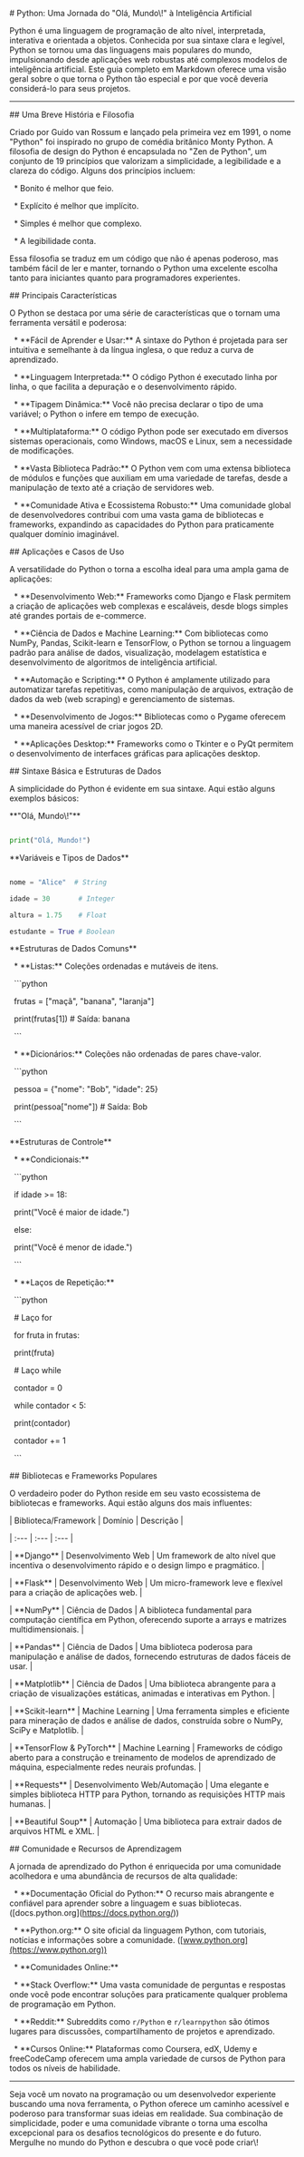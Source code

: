 \# Python: Uma Jornada do "Olá, Mundo\\!" à Inteligência Artificial



Python é uma linguagem de programação de alto nível, interpretada, interativa e orientada a objetos. Conhecida por sua sintaxe clara e legível, Python se tornou uma das linguagens mais populares do mundo, impulsionando desde aplicações web robustas até complexos modelos de inteligência artificial. Este guia completo em Markdown oferece uma visão geral sobre o que torna o Python tão especial e por que você deveria considerá-lo para seus projetos.



-----



\## Uma Breve História e Filosofia



Criado por Guido van Rossum e lançado pela primeira vez em 1991, o nome "Python" foi inspirado no grupo de comédia britânico Monty Python. A filosofia de design do Python é encapsulada no "Zen de Python", um conjunto de 19 princípios que valorizam a simplicidade, a legibilidade e a clareza do código. Alguns dos princípios incluem:



&nbsp; \* Bonito é melhor que feio.

&nbsp; \* Explícito é melhor que implícito.

&nbsp; \* Simples é melhor que complexo.

&nbsp; \* A legibilidade conta.



Essa filosofia se traduz em um código que não é apenas poderoso, mas também fácil de ler e manter, tornando o Python uma excelente escolha tanto para iniciantes quanto para programadores experientes.



\## Principais Características



O Python se destaca por uma série de características que o tornam uma ferramenta versátil e poderosa:



&nbsp; \* \*\*Fácil de Aprender e Usar:\*\* A sintaxe do Python é projetada para ser intuitiva e semelhante à da língua inglesa, o que reduz a curva de aprendizado.

&nbsp; \* \*\*Linguagem Interpretada:\*\* O código Python é executado linha por linha, o que facilita a depuração e o desenvolvimento rápido.

&nbsp; \* \*\*Tipagem Dinâmica:\*\* Você não precisa declarar o tipo de uma variável; o Python o infere em tempo de execução.

&nbsp; \* \*\*Multiplataforma:\*\* O código Python pode ser executado em diversos sistemas operacionais, como Windows, macOS e Linux, sem a necessidade de modificações.

&nbsp; \* \*\*Vasta Biblioteca Padrão:\*\* O Python vem com uma extensa biblioteca de módulos e funções que auxiliam em uma variedade de tarefas, desde a manipulação de texto até a criação de servidores web.

&nbsp; \* \*\*Comunidade Ativa e Ecossistema Robusto:\*\* Uma comunidade global de desenvolvedores contribui com uma vasta gama de bibliotecas e frameworks, expandindo as capacidades do Python para praticamente qualquer domínio imaginável.



\## Aplicações e Casos de Uso



A versatilidade do Python o torna a escolha ideal para uma ampla gama de aplicações:



&nbsp; \* \*\*Desenvolvimento Web:\*\* Frameworks como Django e Flask permitem a criação de aplicações web complexas e escaláveis, desde blogs simples até grandes portais de e-commerce.

&nbsp; \* \*\*Ciência de Dados e Machine Learning:\*\* Com bibliotecas como NumPy, Pandas, Scikit-learn e TensorFlow, o Python se tornou a linguagem padrão para análise de dados, visualização, modelagem estatística e desenvolvimento de algoritmos de inteligência artificial.

&nbsp; \* \*\*Automação e Scripting:\*\* O Python é amplamente utilizado para automatizar tarefas repetitivas, como manipulação de arquivos, extração de dados da web (web scraping) e gerenciamento de sistemas.

&nbsp; \* \*\*Desenvolvimento de Jogos:\*\* Bibliotecas como o Pygame oferecem uma maneira acessível de criar jogos 2D.

&nbsp; \* \*\*Aplicações Desktop:\*\* Frameworks como o Tkinter e o PyQt permitem o desenvolvimento de interfaces gráficas para aplicações desktop.



\## Sintaxe Básica e Estruturas de Dados



A simplicidade do Python é evidente em sua sintaxe. Aqui estão alguns exemplos básicos:



\*\*"Olá, Mundo\\!"\*\*



```python

print("Olá, Mundo!")

```



\*\*Variáveis e Tipos de Dados\*\*



```python

nome = "Alice"  # String

idade = 30       # Integer

altura = 1.75    # Float

estudante = True # Boolean

```



\*\*Estruturas de Dados Comuns\*\*



&nbsp; \* \*\*Listas:\*\* Coleções ordenadas e mutáveis de itens.



&nbsp;   ```python

&nbsp;   frutas = \["maçã", "banana", "laranja"]

&nbsp;   print(frutas\[1])  # Saída: banana

&nbsp;   ```



&nbsp; \* \*\*Dicionários:\*\* Coleções não ordenadas de pares chave-valor.



&nbsp;   ```python

&nbsp;   pessoa = {"nome": "Bob", "idade": 25}

&nbsp;   print(pessoa\["nome"])  # Saída: Bob

&nbsp;   ```



\*\*Estruturas de Controle\*\*



&nbsp; \* \*\*Condicionais:\*\*



&nbsp;   ```python

&nbsp;   if idade >= 18:

&nbsp;       print("Você é maior de idade.")

&nbsp;   else:

&nbsp;       print("Você é menor de idade.")

&nbsp;   ```



&nbsp; \* \*\*Laços de Repetição:\*\*



&nbsp;   ```python

&nbsp;   # Laço for

&nbsp;   for fruta in frutas:

&nbsp;       print(fruta)



&nbsp;   # Laço while

&nbsp;   contador = 0

&nbsp;   while contador < 5:

&nbsp;       print(contador)

&nbsp;       contador += 1

&nbsp;   ```



\## Bibliotecas e Frameworks Populares



O verdadeiro poder do Python reside em seu vasto ecossistema de bibliotecas e frameworks. Aqui estão alguns dos mais influentes:



| Biblioteca/Framework | Domínio | Descrição |

| :--- | :--- | :--- |

| \*\*Django\*\* | Desenvolvimento Web | Um framework de alto nível que incentiva o desenvolvimento rápido e o design limpo e pragmático. |

| \*\*Flask\*\* | Desenvolvimento Web | Um micro-framework leve e flexível para a criação de aplicações web. |

| \*\*NumPy\*\* | Ciência de Dados | A biblioteca fundamental para computação científica em Python, oferecendo suporte a arrays e matrizes multidimensionais. |

| \*\*Pandas\*\* | Ciência de Dados | Uma biblioteca poderosa para manipulação e análise de dados, fornecendo estruturas de dados fáceis de usar. |

| \*\*Matplotlib\*\* | Ciência de Dados | Uma biblioteca abrangente para a criação de visualizações estáticas, animadas e interativas em Python. |

| \*\*Scikit-learn\*\* | Machine Learning | Uma ferramenta simples e eficiente para mineração de dados e análise de dados, construída sobre o NumPy, SciPy e Matplotlib. |

| \*\*TensorFlow \& PyTorch\*\* | Machine Learning | Frameworks de código aberto para a construção e treinamento de modelos de aprendizado de máquina, especialmente redes neurais profundas. |

| \*\*Requests\*\* | Desenvolvimento Web/Automação | Uma elegante e simples biblioteca HTTP para Python, tornando as requisições HTTP mais humanas. |

| \*\*Beautiful Soup\*\* | Automação | Uma biblioteca para extrair dados de arquivos HTML e XML. |



\## Comunidade e Recursos de Aprendizagem



A jornada de aprendizado do Python é enriquecida por uma comunidade acolhedora e uma abundância de recursos de alta qualidade:



&nbsp; \* \*\*Documentação Oficial do Python:\*\* O recurso mais abrangente e confiável para aprender sobre a linguagem e suas bibliotecas. (\[docs.python.org](https://docs.python.org/))

&nbsp; \* \*\*Python.org:\*\* O site oficial da linguagem Python, com tutoriais, notícias e informações sobre a comunidade. (\[www.python.org](https://www.python.org))

&nbsp; \* \*\*Comunidades Online:\*\*

&nbsp;     \* \*\*Stack Overflow:\*\* Uma vasta comunidade de perguntas e respostas onde você pode encontrar soluções para praticamente qualquer problema de programação em Python.

&nbsp;     \* \*\*Reddit:\*\* Subreddits como `r/Python` e `r/learnpython` são ótimos lugares para discussões, compartilhamento de projetos e aprendizado.

&nbsp; \* \*\*Cursos Online:\*\* Plataformas como Coursera, edX, Udemy e freeCodeCamp oferecem uma ampla variedade de cursos de Python para todos os níveis de habilidade.



-----



Seja você um novato na programação ou um desenvolvedor experiente buscando uma nova ferramenta, o Python oferece um caminho acessível e poderoso para transformar suas ideias em realidade. Sua combinação de simplicidade, poder e uma comunidade vibrante o torna uma escolha excepcional para os desafios tecnológicos do presente e do futuro. Mergulhe no mundo do Python e descubra o que você pode criar\\!

